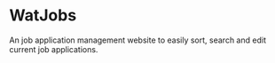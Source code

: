 # WatJobs
An job application management website to easily sort, search and edit current job applications.
